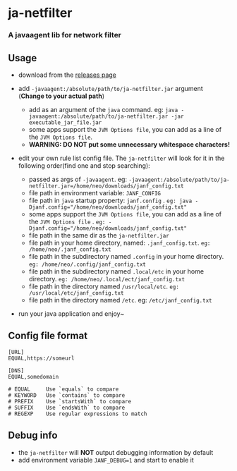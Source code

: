 # ja-netfilter

### A javaagent lib for network filter

## Usage

* download from the [releases page](https://github.com/pengzhile/ja-netfilter/releases)
* add `-javaagent:/absolute/path/to/ja-netfilter.jar` argument (**Change to your actual path**)
    * add as an argument of the `java` command.
      eg: `java -javaagent:/absolute/path/to/ja-netfilter.jar -jar executable_jar_file.jar`
    * some apps support the `JVM Options file`, you can add as a line of the `JVM Options file`.
    * **WARNING: DO NOT put some unnecessary whitespace characters!**

* edit your own rule list config file. The `ja-netfilter` will look for it in the following order(find one and stop
  searching):
    * passed as args of `-javaagent`.
      eg: `-javaagent:/absolute/path/to/ja-netfilter.jar=/home/neo/downloads/janf_config.txt`
    * file path in environment variable: `JANF_CONFIG`
    * file path in `java` startup property: `janf.config`
      . `eg: java -Djanf.config="/home/neo/downloads/janf_config.txt"`
    * some apps support the `JVM Options file`, you can add as a line of the `JVM Options file`
      . `eg: -Djanf.config="/home/neo/downloads/janf_config.txt"`
    * file path in the same dir as the `ja-netfilter.jar`
    * file path in your home directory, named: `.janf_config.txt`. `eg: /home/neo/.janf_config.txt`
    * file path in the subdirectory named `.config` in your home directory. `eg: /home/neo/.config/janf_config.txt`
    * file path in the subdirectory named `.local/etc` in your home
      directory. `eg: /home/neo/.local/ect/janf_config.txt`
    * file path in the directory named `/usr/local/etc`. `eg: /usr/local/etc/janf_config.txt`
    * file path in the directory named `/etc`. eg: `/etc/janf_config.txt`

* run your java application and enjoy~

## Config file format

```
[URL]
EQUAL,https://someurl

[DNS]
EQUAL,somedomain

# EQUAL     Use `equals` to compare
# KEYWORD   Use `contains` to compare
# PREFIX    Use `startsWith` to compare
# SUFFIX    Use `endsWith` to compare
# REGEXP    Use regular expressions to match
```

## Debug info

* the `ja-netfilter` will **NOT** output debugging information by default
* add environment variable `JANF_DEBUG=1` and start to enable it